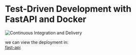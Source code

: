 # Test-Driven  Development with FastAPI and Docker

![Continuous Integration and Delivery](https://github.com/ManuLasker/tdd-fastAPI-course/actions/workflows/main.yml/badge.svg?branch=master)

we can view the deployment in: <br>
[fast-api](https://tdd-fastapi-app.herokuapp.com/docs)